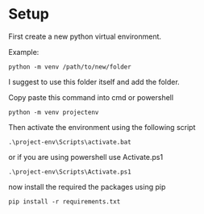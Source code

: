 # Setup

First create a new python virtual environment. 

Example:

`python -m venv /path/to/new/folder`

I suggest to use this folder itself and add the folder.

Copy paste this command into cmd or powershell

`python -m venv projectenv`

Then activate the environment using the following script

`.\project-env\Scripts\activate.bat`

or if you are using powershell use Activate.ps1

`.\project-env\Scripts\Activate.ps1`

now install the required the packages using pip

`pip install -r requirements.txt`
